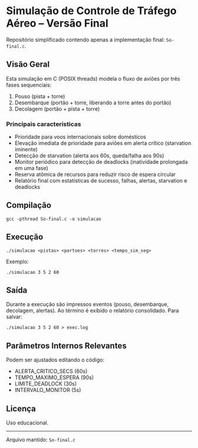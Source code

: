 # Simulação de Controle de Tráfego Aéreo – Versão Final

Repositório simplificado contendo apenas a implementação final: `So-final.c`.

## Visão Geral
Esta simulação em C (POSIX threads) modela o fluxo de aviões por três fases sequenciais:
1. Pouso (pista + torre)
2. Desembarque (portão + torre, liberando a torre antes do portão)
3. Decolagem (portão + pista + torre)

### Principais características
- Prioridade para voos internacionais sobre domésticos
- Elevação imediata de prioridade para aviões em alerta crítico (starvation iminente)
- Detecção de starvation (alerta aos 60s, queda/falha aos 90s)
- Monitor periódico para detecção de deadlocks (inatividade prolongada em uma fase)
- Reserva atômica de recursos para reduzir risco de espera circular
- Relatório final com estatísticas de sucesso, falhas, alertas, starvation e deadlocks

## Compilação
```
gcc -pthread So-final.c -o simulacao
```

## Execução
```
./simulacao <pistas> <portoes> <torres> <tempo_sim_seg>
```
Exemplo:
```
./simulacao 3 5 2 60
```

## Saída
Durante a execução são impressos eventos (pouso, desembarque, decolagem, alertas). Ao término é exibido o relatório consolidado.
Para salvar:
```
./simulacao 3 5 2 60 > exec.log
```

## Parâmetros Internos Relevantes
Podem ser ajustados editando o código:
- ALERTA_CRITICO_SECS (60s)
- TEMPO_MAXIMO_ESPERA (90s)
- LIMITE_DEADLOCK (30s)
- INTERVALO_MONITOR (5s)

## Licença
Uso educacional.

---
Arquivo mantido: `So-final.c`
